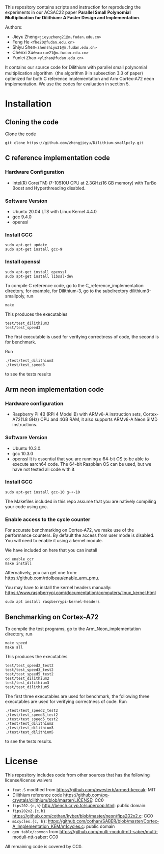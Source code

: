 This repository contains scripts and instruction for reproducing the experiments in our ACSAC22 paper  **Parallel Small Polynomial Multiplication for Dilithium: A Faster Design and Implementation**.


Authors: 
 - Jieyu  Zheng`<jieyuzheng21@m.fudan.edu.cn>`
 - Feng He `<fhe20@fudan.edu.cn>`
 - Shiyu Shen`<shenshiyu21@m.fudan.edu.cn>`
 - Chenxi Xue`<cxxue21@m.fudan.edu.cn>` 
 - Yunlei Zhao `<ylzhao@fudan.edu.cn>`

It contains our source code for Dilithium with parallel small polynomial multiplication algorithm（the algorithm 9 in subsection 3.3 of paper) optimized for both C reference implementation and Arm Cortex-A72 neon implementation. We use the codes for evaluation in section 5.

# Installation

## Cloning the code
Clone the code 

```
git clone https://github.com/zhengjieyu/Dilithium-smallpoly.git
```

## C reference implementation code

### Hardware Configuration

- Intel(R) Core(TM) i7-10510U CPU at 2.3GHz(16 GB memory) with TurBo Boost and Hyperthreading disabled. 

### Software Version
- Ubuntu 20.04 LTS with Linux Kernel 4.4.0
- gcc  9.4.0
- openssl
### Install GCC

```
sudo apt-get update
sudo apt-get install gcc-9
```
### Install openssl
```
sudo apt-get install openssl
sudo apt-get install libssl-dev
```

To compile C reference code, go to the C_reference_implementation directory,  for example, for Dilithium-3, go to the subdirectory dilithium3-smallpoly, run

```
make
```
This produces the executables 

```
test/test_dilithium3
test/test_speed3
```
The first executable is used for verifying correctness of code, the second is for benchmark.

Run 

```
./test/test_dilithium3
./test/test_speed3
```
to see the tests results
## Arm neon implementation code

### Hardware configuration

- Raspberry Pi 4B (RPi  4 Model B) with ARMv8-A instruction sets, Cortex-A72(1.8 GHz) CPU and 4GB RAM, it also supports ARMv8-A Neon SIMD instructions.

### Software Version
- Ubuntu 10.3.0.
- gcc 10.3.0
- openssl
It is essential that you are running a 64-bit OS to be able to execute aarch64 code.
The 64-bit Raspbian OS can be used, but we have not tested all code with it.

### Install GCC

```
sudo apt-get install gcc-10 g++-10
```

The Makefiles included in this repo assume that you are natively compiling your
code using gcc. 

### Enable access to the cycle counter

For accurate benchmarking on Cortex-A72, we make use of the performance counters.
By default the access from user mode is disabled. You will need to enable it using a kernel module.

We have included on here that you can install
```
cd enable_ccr
make install
```

Alternatively, you can get one from: https://github.com/rdolbeau/enable_arm_pmu.

You may have to install the kernel headers manually:
https://www.raspberrypi.com/documentation/computers/linux_kernel.html

```
sudo apt install raspberrypi-kernel-headers
```

## Benchmarking on Cortex-A72
To compile the test programs, go to the Arm_Neon_implementation directory, run
```
make speed 
make all
```
This produces the executables 

```
test/test_speed2_test2
test/test_speed3_test2
test/test_speed5_test2
test/test_dilithium2
test/test_dilithium3
test/test_dilithium5
```
The first three executables are used for benchmark, the following three executables are used for verifying correctness of code.
Run 

```
./test/test_speed2_test2
./test/test_speed3_test2
./test/test_speed5_test2
./test/test_dilithium2
./test/test_dilithium3
./test/test_dilithium5
```
to see the tests results.
# License

This repository includes code from other sources that has the following license/license waivers
- `feat.S` modified from https://github.com/bwesterb/armed-keccak: MIT
- Dilithium reference code https://github.com/pq-crystals/dilithium/blob/master/LICENSE: CC0
- `fips202.{c,h}` http://bench.cr.yp.to/supercop.html: public domain
- `fips202x2.{c,h}` https://github.com/cothan/kyber/blob/master/neon/fips202x2.c: CC0
- `m1cycles.{c, h}`: https://github.com/cothan/SABER/blob/master/Cortex-A_Implementation_KEM/m1cycles.c: public domain
- `gen_table/common` from https://github.com/multi-moduli-ntt-saber/multi-moduli-ntt-saber: CC0

All remaining code is covered by CC0.
